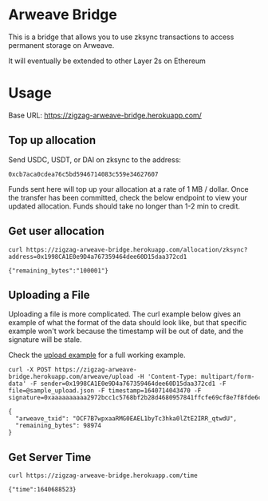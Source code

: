# Arweave Bridge

This is a bridge that allows you to use zksync transactions to access permanent storage on Arweave.

It will eventually be extended to other Layer 2s on Ethereum

# Usage

Base URL: https://zigzag-arweave-bridge.herokuapp.com/

## Top up allocation

Send USDC, USDT, or DAI on zksync to the address:

```
0xcb7aca0cdea76c5bd5946714083c559e34627607
```

Funds sent here will top up your allocation at a rate of 1 MB / dollar. Once the transfer has been committed, check the below endpoint to view your updated allocation. Funds should take no longer than 1-2 min to credit. 

## Get user allocation

```
curl https://zigzag-arweave-bridge.herokuapp.com/allocation/zksync?address=0x1998CA1E0e9D4a767359464dee60D15daa372cd1

{"remaining_bytes":"100001"}
```


## Uploading a File

Uploading a file is more complicated. The curl example below gives an example of what the format of the data should look like, but that specific example won't work because the timestamp will be out of date, and the signature will be stale. 

Check the [upload example](upload_example.js) for a full working example.

```
curl -X POST https://zigzag-arweave-bridge.herokuapp.com/arweave/upload -H 'Content-Type: multipart/form-data' -F sender=0x1998CA1E0e9D4a767359464dee60D15daa372cd1 -F file=@sample_upload.json -F timestamp=1640714043470 -F signature=0xaaaaaaaaaa2972bcc1c5768bf2b28d4680957841ffcfe69cf8e7f8fde6c21f7a031dbe0d44969c84a251daa2c74f82e0a398b61e5a8a36c8e6e950badc57553c1c

{
  "arweave_txid": "OCF7B7wpxaaRMG0EAEL1byTc3hka0lZtE2IRR_qtwdU",
  "remaining_bytes": 98974
}
```



## Get Server Time

```
curl https://zigzag-arweave-bridge.herokuapp.com/time

{"time":1640688523}
```
